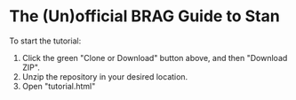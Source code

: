 # The (Un)official BRAG Guide to Stan

To start the tutorial:
  
  1. Click the green "Clone or Download" button above, and then "Download ZIP".
  2. Unzip the repository in your desired location.
  3. Open "tutorial.html"
